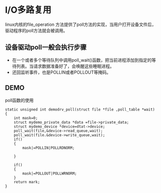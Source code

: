 # I/O多路复用 #

linux内核的file_operation 方法提供了poll方法的实现，当用户打开设备文件后，驱动程序的poll方法就会被调用。

## 设备驱动poll一般会执行步骤 ##

- 在一个或者多个等待队列中调用poll_wait()函数，把当前进程添加到指定的等待列表。当请求数据准备好了，会唤醒这些睡眠进程。
- 还回监听事件，也是POLLIN或者POLLOUT等掩码。

## DEMO ##

poll函数的使用

	static unsigned int demodrv_poll(struct file *file ,poll_table *wait)
	{
		int mask=0;
		struct mydemo_private_data *data =file->private_data;
		struct mydemo_device *device=dtat->device;
		poll_wait(file,&device->read_queue,wait);
		poll_wait(file.&device->write_queue,wait);
		if()
		{
			mask|=POLLIN|POLLRDNORM;
	
		}
	
		if()
		{
			mask|=POLLOUT|POLLWRNORM;
		}
		return mark;
	}


